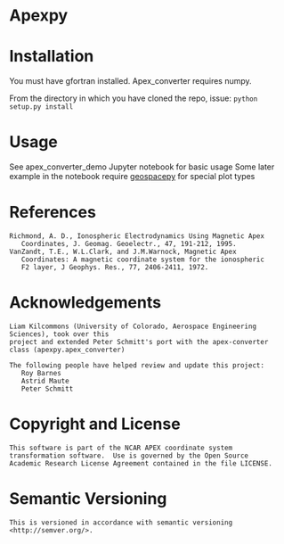 # Apexpy

# Installation
You must have gfortran installed. Apex_converter requires numpy.

From the directory in which you have cloned the repo, issue:
`python setup.py install`

# Usage

See apex_converter_demo Jupyter notebook for basic usage
Some later example in the notebook require [geospacepy](https://bitbucket.org/amienext/geospacepy-lite) for special plot types

# References
    Richmond, A. D., Ionospheric Electrodynamics Using Magnetic Apex
       Coordinates, J. Geomag. Geoelectr., 47, 191-212, 1995.
    VanZandt, T.E., W.L.Clark, and J.M.Warnock, Magnetic Apex
       Coordinates: A magnetic coordinate system for the ionospheric
       F2 layer, J Geophys. Res., 77, 2406-2411, 1972.

# Acknowledgements
    Liam Kilcommons (University of Colorado, Aerospace Engineering Sciences), took over this
    project and extended Peter Schmitt's port with the apex-converter class (apexpy.apex_converter)
       
    The following people have helped review and update this project:
       Roy Barnes
       Astrid Maute
       Peter Schmitt
    
# Copyright and License
    This software is part of the NCAR APEX coordinate system
    transformation software.  Use is governed by the Open Source
    Academic Research License Agreement contained in the file LICENSE.

# Semantic Versioning
    This is versioned in accordance with semantic versioning  <http://semver.org/>.
